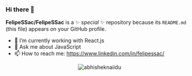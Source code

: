 ### Hi there 👋
**FelipeSSac/FelipeSSac** is a ✨ _special_ ✨ repository because its `README.md` (this file) appears on your GitHub profile.

- 🔭 I’m currently working with React.js
- 💬 Ask me about JavaScript
- 📫 How to reach me: https://www.linkedin.com/in/felipessac/

<p align="center"> <img src="https://github-readme-stats.vercel.app/api?username=FelipeSSac&show_icons=true&theme=gotham" alt="abhisheknaiidu" />
